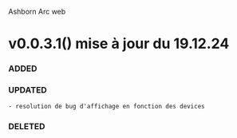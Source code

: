 Ashborn Arc web

# v0.0.3.1() mise à jour du 19.12.24

### ADDED
### UPDATED
    - resolution de bug d'affichage en fonction des devices
### DELETED